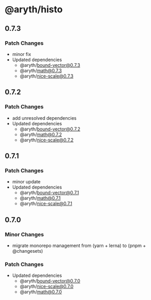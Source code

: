 # @aryth/histo

## 0.7.3

### Patch Changes

- minor fix
- Updated dependencies
  - @aryth/bound-vector@0.7.3
  - @aryth/math@0.7.3
  - @aryth/nice-scale@0.7.3

## 0.7.2

### Patch Changes

- add unresolved dependencies
- Updated dependencies
  - @aryth/bound-vector@0.7.2
  - @aryth/math@0.7.2
  - @aryth/nice-scale@0.7.2

## 0.7.1

### Patch Changes

- minor update
- Updated dependencies
  - @aryth/bound-vector@0.7.1
  - @aryth/math@0.7.1
  - @aryth/nice-scale@0.7.1

## 0.7.0

### Minor Changes

- migrate monorepo management from (yarn + lerna) to (pnpm + @changesets)

### Patch Changes

- Updated dependencies
  - @aryth/bound-vector@0.7.0
  - @aryth/nice-scale@0.7.0
  - @aryth/math@0.7.0
